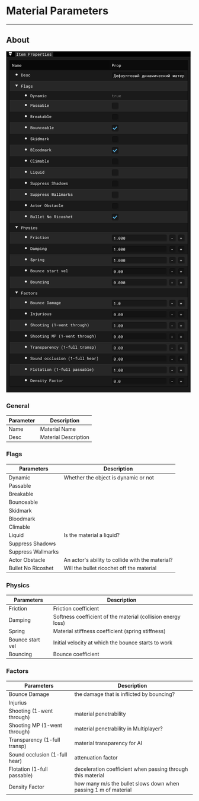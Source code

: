 # Material Parameters

___

## About

![se-m centered](images/se-ip-material.png)

### General

| Parameter | Description |
|---|---|
| Name | Material Name |
| Desc | Material Description |

### Flags

| Parameters | Description |
|---|---|
| Dynamic | Whether the object is dynamic or not |
| Passable |  |
| Breakable |  |
| Bounceable |  |
| Skidmark |  |
| Bloodmark |  |
| Climable |  |
| Liquid | Is the material a liquid? |
| Suppress Shadows |  |
| Suppress Wallmarks |  |
| Actor Obstacle | An actor's ability to collide with the material? |
| Bullet No Ricoshet | Will the bullet ricochet off the material |

### Physics

| Parameters | Description |
|---|---|
| Friction | Friction coefficient |
| Damping | Softness coefficient of the material (collision energy loss) |
| Spring | Material stiffness coefficient (spring stiffness) |
| Bounce start vel | Initial velocity at which the bounce starts to work |
| Bouncing | Bounce coefficient |

### Factors

| Parameters | Description |
|---|---|
| Bounce Damage | the damage that is inflicted by bouncing? |
| Injurius |  |
| Shooting (1-went through) | material penetrability |
| Shooting MP (1-went through) | material penetrability in Multiplayer? |
| Transparency (1-full transp) | material transparency for AI |
| Sound occlusion (1-full hear) | attenuation factor |
| Flotation (1-full passable) | deceleration coefficient when passing through this material |
| Density Factor | how many m/s the bullet slows down when passing 1 m of material |
